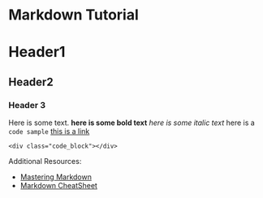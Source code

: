 # Markdown Tutorial

# Header1
## Header2
### Header 3

Here is some text.
**here is some bold text**
_here is some italic text_
here is a `code sample`
[this is a link](www.google.com)
```
<div class="code_block"></div>
```

Additional Resources:
- [Mastering Markdown](https://guides.github.com/features/mastering-markdown/)
- [Markdown CheatSheet](https://github.com/adam-p/markdown-here/wiki/Markdown-Cheatsheet)
